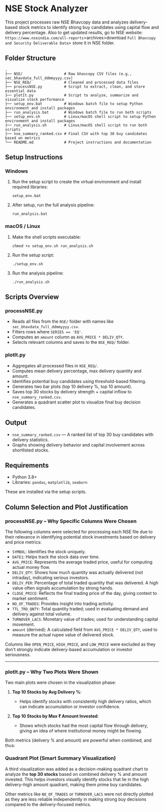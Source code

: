 # NSE Stock Analyzer

This project processes raw NSE Bhavcopy data and analyzes delivery-based stock metrics to identify strong buy candidates using capital flow and delivery percentage.
Also to get updated results, go to NSE website: `https://www.nseindia.com/all-reports`>archives>download `Full Bhavcopy and Security Deliverable Data`> store it in NSE folder.

## Folder Structure

```
.
├── NSE/                   # Raw bhavcopy CSV files (e.g., sec_bhavdata_full_ddmmyyyy.csv)
├── NSE_REQ/               # Cleaned and processed data files
├── processNSE.py          # Script to extract, clean, and store essential data
├── plotIt.py              # Script to analyze, summarize and visualize stock performance
├── setup_env.bat          # Windows batch file to setup Python environment and install packages
├── run_analysis.bat       # Windows batch file to run both scripts
├── setup_env.sh           # Linux/macOS shell script to setup Python environment and install packages
├── run_analysis.sh        # Linux/macOS shell script to run both scripts
├── nse_summary_ranked.csv # Final CSV with top 30 buy candidates based on metrics
└── README.md              # Project instructions and documentation
```

## Setup Instructions

### Windows

1. Run the setup script to create the virtual environment and install required libraries:
   ```
   setup_env.bat
   ```

2. After setup, run the full analysis pipeline:
   ```
   run_analysis.bat
   ```

### macOS / Linux

1. Make the shell scripts executable:
   ```
   chmod +x setup_env.sh run_analysis.sh
   ```

2. Run the setup script:
   ```
   ./setup_env.sh
   ```

3. Run the analysis pipeline:
   ```
   ./run_analysis.sh
   ```

## Scripts Overview

### processNSE.py

- Reads all files from the `NSE/` folder with names like `sec_bhavdata_full_ddmmyyyy.csv`.
- Filters rows where `SERIES == 'EQ'`.
- Computes an `amount` column as `AVG_PRICE * DELIV_QTY`.
- Selects relevant columns and saves to the `NSE_REQ/` folder.

### plotIt.py

- Aggregates all processed files in `NSE_REQ/`.
- Computes mean delivery percentage, max delivery quantity and amount.
- Identifies potential buy candidates using threshold-based filtering.
- Generates two bar plots (top 10 delivery %, top 10 amount).
- Saves top 30 stocks by delivery strength + capital inflow to `nse_summary_ranked.csv`.
- Generates a quadrant scatter plot to visualize final buy decision candidates.

## Output

- `nse_summary_ranked.csv` — A ranked list of top 30 buy candidates with delivery statistics.
- Graphs showing delivery behavior and capital involvement across shortlisted stocks.

## Requirements

- Python 3.8+
- Libraries: `pandas`, `matplotlib`, `seaborn`

These are installed via the setup scripts.
## Column Selection and Plot Justification

### processNSE.py – Why Specific Columns Were Chosen

The following columns were selected for processing each NSE file due to their relevance in identifying potential stock investments based on delivery and price metrics:

- `SYMBOL`: Identifies the stock uniquely.
- `DATE1`: Helps track the stock data over time.
- `AVG_PRICE`: Represents the average traded price, useful for computing actual money flow.
- `DELIV_QTY`: Shows how much quantity was actually delivered (not intraday), indicating serious investors.
- `DELIV_PER`: Percentage of total traded quantity that was delivered. A high value often signals accumulation by strong hands.
- `CLOSE_PRICE`: Reflects the final trading price of the day, giving context to market sentiment.
- `NO_OF_TRADES`: Provides insight into trading activity.
- `TTL_TRD_QNTY`: Total quantity traded; used in evaluating demand and delivery against total volume.
- `TURNOVER_LACS`: Monetary value of trades; used for understanding capital movement.
- `amount` (derived): A calculated field from `AVG_PRICE * DELIV_QTY`, used to measure the actual rupee value of delivered stock.

Columns like `OPEN_PRICE`, `HIGH_PRICE`, and `LOW_PRICE` were excluded as they don't strongly indicate delivery-based accumulation or investor seriousness.

---

### plotIt.py – Why Two Plots Were Shown

Two main plots were chosen in the visualization phase:

1. **Top 10 Stocks by Avg Delivery %**:
   - Helps identify stocks with consistently high delivery ratios, which can indicate accumulation or investor confidence.

2. **Top 10 Stocks by Max ₹ Amount Invested**:
   - Shows which stocks had the most capital flow through delivery, giving an idea of where institutional money might be flowing.

Both metrics (delivery % and amount) are powerful when combined, and thus:

### Quadrant Plot (Smart Summary Visualization)

A third visualization was added as a decision-making quadrant chart to analyze the **top 30 stocks** based on combined delivery % and amount invested. This helps investors visually identify stocks that lie in the high delivery–high amount quadrant, making them prime buy candidates.

Other metrics like `NO_OF_TRADES` or `TURNOVER_LACS` were not directly plotted as they are less reliable independently in making strong buy decisions compared to the delivery-focused metrics.